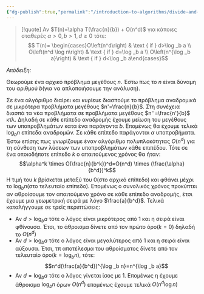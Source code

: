 ```yaml
---
{"dg-publish":true,"permalink":"/introduction-to-algorithms/divide-and-conquer/apodeiksi-toy-theorimatos-anadromikon-sxeseon/","created":"2025-04-02T01:08:16.021+03:00","updated":"2025-04-02T02:24:20.239+03:00"}
---
```


>[!quote] Αν $T(n)=\alpha T(\frac{n}{b}) + O(n^d)$ για κάποιες σταθερές $\alpha>0, b>1, d\geq 0$ τότε: 
>$$
>T(n)= \begin{cases}O\left(n^d\right) & \text { if } d>\log _b a \\ O\left(n^d \log n\right) & \text { if } d=\log _b a \\ O\left(n^{\log _b a}\right) & \text { if } d<\log _b a\end{cases}$$


*Απόδειξη:* 

Θεωρούμε ένα αρχικό πρόβλημα μεγέθους $n$. Έστω πως το $n$ είναι δύναμη του αριθμού $b$(για να απλοποιήσουμε την ανάλυση).

Σε ένα αλγόριθμο διαίρει και κυρίευε διασπούμε το πρόβλημα αναδρομικά σε μικρότερα προβλήματα μεγέθους $n'=\frac{n}{b}$. Στη συνέχεια διασπά τα νέα προβλήματα σε προβλήματα μεγέθους $n''=\frac{n'}{b}$ κτλ. Δηλαδή σε κάθε επίπεδο αναδρομής έχουμε μείωση του μεγέθους των υποπροβλημάτων κατα ένα παράγοντα $b$. Επομένως θα έχουμε τελικά $\log_b n$ επίπεδα αναδρομών. Σε κάθε επίπεδο παράγονται $\alpha$ υποπροβήματα. Έστω επίσης πως γνωρίζουμε έναν αλγόριθμο πολυπλοκότητας $O(n^d)$ για τη σύνθεση των λύσεων των υποπροβλημάτων κάθε επιπέδου. Τότε σε ένα οποιοδήποτε επίπεδο $k$ ο απαιτούμενος χρόνος θα ήταν: $$\alpha^k \times O(\frac{n}{b^k})^d=O(n^d) \times (\frac{\alpha}{b^d})^k$$
Η τιμή του $k$ βρίσκεται μεταξύ του $0$(στο αρχικό επίπεδο) και φθάνει μέχρι το $\log_b n$(στο τελευταίο επίπεδο). Επομένως ο συνολικός χρόνος προκύπτει αν αθροίσουμε τον απαιτούμενο χρόνο σε κάθε επίπεδο αναδρομής, έτσι  έχουμε μια γεωμετρική σειρά με λόγο $\frac{a}{b^d}$. Τελικά καταλήγγουμε σε τρείς περιπτώσεις:

- Αν $d>\log _b a$ τότε ο λόγος είναι μικρότερος από 1 και η σειρά είναι φθίνουσα. Έτσι, το άθροισμα δίνετε από τον πρώτο όρο($k=0$) δηλαδή το $O(n^d)$
- Αν $d>\log _b a$ τότε ο λόγος είναι μεγαλύτερος από 1 και η σειρά είναι αύξουσα. Έτσι, τπ αποτέλεσμα του αθροίσματος δίνετε από τον τελευταίο όρο($k=\log _b n$), τότε: $$n^d(\frac{a}{b^d})^{\log _b n}=n^{\log _b a}$$
- Αν $d=\log _b a$ τότε ο λόγος γίνεται ίσος με 1. Επομένως η έχουμε άθροισμα $\log_b n$ όρων $O(n^d)$ επομένως έχουμε τελικά $O(n^d \log n)$

